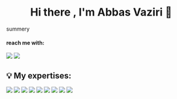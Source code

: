 <h1 align="center">Hi there , I'm Abbas Vaziri 👋</h1>

<p>summery</p>

<h4>reach me with:</h4>
<a href="mailto:abbbasjavanshirvaziri@gmail.com"><img src="https://img.shields.io/badge/Gmail-D14836?style=for-the-badge&logo=gmail&logoColor=white"></a>
<a href="https://t.me/abbas_javanshir11"><img src="https://img.shields.io/badge/Telegram-2CA5E0?style=for-the-badge&logo=telegram&logoColor=white"></a>


<h2 align="left">💡 My expertises:</h2>

<a href="https://nextjs.org/"><img src="https://img.shields.io/badge/Next-black?style=for-the-badge&logo=next.js&logoColor=white"></a>
<a href="https://react.dev/"><img src="https://img.shields.io/badge/react-%2320232a.svg?style=for-the-badge&logo=react&logoColor=%2361DAFB"></a>
<a href="https://www.javascript.com/"><img src="https://img.shields.io/badge/javascript-%23323330.svg?style=for-the-badge&logo=javascript&logoColor=%23F7DF1E"></a>
<a href="https://redux.js.org/"><img src="https://img.shields.io/badge/redux-%23593d88.svg?style=for-the-badge&logo=redux&logoColor=white"></a>
<a href="https://jwt.io/"><img src="https://img.shields.io/badge/JWT-black?style=for-the-badge&logo=JSON%20web%20tokens"></a>
<a href="https://swagger.io/"><img src="https://img.shields.io/badge/-Swagger-%23Clojure?style=for-the-badge&logo=swagger&logoColor=white"></a>
<a href="https://git-scm.com/"><img src="https://img.shields.io/badge/git-%23F05033.svg?style=for-the-badge&logo=git&logoColor=white"></a>
<a href="https://react-bootstrap.netlify.app/"><img src="https://img.shields.io/badge/bootstrap-%238511FA.svg?style=for-the-badge&logo=bootstrap&logoColor=white"></a>
<a href="https://www.notion.so/"><img src="https://img.shields.io/badge/Notion-%23000000.svg?style=for-the-badge&logo=notion&logoColor=white"></a>

